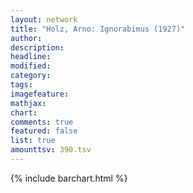 ```yaml
---
layout: network
title: "Holz, Arno: Ignorabimus (1927)"
author:
description:
headline:
modified:
category:
tags:
imagefeature: 
mathjax: 
chart: 
comments: true
featured: false
list: true
amounttsv: 390.tsv
---
```

{% include barchart.html %}
